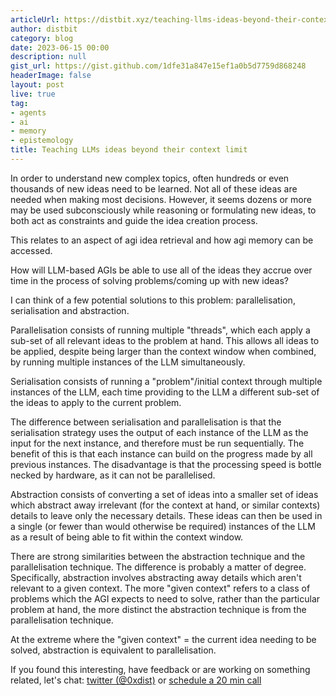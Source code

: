 ```yaml
---
articleUrl: https://distbit.xyz/teaching-llms-ideas-beyond-their-context-limit
author: distbit
category: blog
date: 2023-06-15 00:00
description: null
gist_url: https://gist.github.com/1dfe31a847e15ef1a0b5d7759d868248
headerImage: false
layout: post
live: true
tag:
- agents
- ai
- memory
- epistemology
title: Teaching LLMs ideas beyond their context limit
---
```





In order to understand new complex topics, often hundreds or even thousands of new ideas need to be learned. Not all of these ideas are needed when making most decisions. However, it seems dozens or more may be used subconsciously while reasoning or formulating new ideas, to both act as constraints and guide the idea creation process.  

This relates to an aspect of agi idea retrieval and how agi memory can be accessed.  

How will LLM-based AGIs be able to use all of the ideas they accrue over time in the process of solving problems/coming up with new ideas?  

I can think of a few potential solutions to this problem: parallelisation, serialisation and abstraction.  

Parallelisation consists of running multiple "threads", which each apply a sub-set of all relevant ideas to the problem at hand. This allows all ideas to be applied, despite being larger than the context window when combined, by running multiple instances of the LLM simultaneously.  

Serialisation consists of running a "problem"/initial context through multiple instances of the LLM, each time providing to the LLM a different sub-set of the ideas to apply to the current problem.  

The difference between serialisation and parallelisation is that the serialisation strategy uses the output of each instance of the LLM as the input for the next instance, and therefore must be run sequentially. The benefit of this is that each instance can build on the progress made by all previous instances. The disadvantage is that the processing speed is bottle necked by hardware, as it can not be parallelised.  

Abstraction consists of converting a set of ideas into a smaller set of ideas which abstract away irrelevant (for the context at hand, or similar contexts) details to leave only the necessary details. These ideas can then be used in a single (or fewer than would otherwise be required) instances of the LLM as a result of being able to fit within the context window.  

There are strong similarities between the abstraction technique and the parallelisation technique. The difference is probably a matter of degree.  
Specifically, abstraction involves abstracting away details which aren't relevant to a given context. The more "given context" refers to a class of problems which the AGI expects to need to solve, rather than the particular problem at hand, the more distinct the abstraction technique is from the parallelisation technique.  

At the extreme where the "given context" = the current idea needing to be solved, abstraction is equivalent to parallelisation.  

If you found this interesting, have feedback or are working on something related, let's chat: [twitter (@0xdist)](https://twitter.com/0xdist) or [schedule a 20 min call](https://cal.com/distbit/20min)